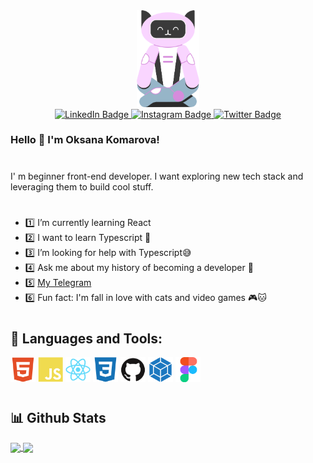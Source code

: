 <div align="center">
<img src="https://github.com/oxitenko/oxitenko/blob/main/marginalia-robot-cat-1.png" width="100px"/>
<div id="badges">
  <a href="">
    <img src="https://img.shields.io/badge/LinkedIn-blue?style=for-the-badge&logo=linkedin&logoColor=white" alt="LinkedIn Badge"/>
  </a>
  <a href="https://www.instagram.com/p/CbxaCYULHFB/?igshid=YmMyMTA2M2Y=">
    <img src="https://img.shields.io/badge/Instagram-blueviolet?style=for-the-badge&logo=instagram&logoColor=white" alt="Instagram Badge"/>
  </a>
  <a href="https://twitter.com/OksiTenko?t=pt7T0as_kOruYERC_YOFtg&s=09">
    <img src="https://img.shields.io/badge/Twitter-blue?style=for-the-badge&logo=twitter&logoColor=white" alt="Twitter Badge"/>
  </a>
</div>
</div>

### Hello 👋 I'm Oksana Komarova!
#

I' m beginner front-end developer. I want exploring new tech stack and leveraging them to build cool stuff.

#
- 1️⃣ I’m currently learning React
- 2️⃣ I want to learn Typescript 🔧
- 3️⃣ I’m looking for help with Typescript😅
- 4️⃣ Ask me about my history of becoming a developer 🚀
- 5️⃣ [My Telegram](https://t.me/Oxi_Tenko)
- 6️⃣ Fun fact: I'm fall in love with cats and video games 🎮🐱  

#

## 🔨 Languages and Tools:

<div>
 <img src="https://github.com/devicons/devicon/blob/master/icons/html5/html5-plain.svg" title="HTML" **alt="HTML" width="40" height="40"/>
 <img src="https://github.com/devicons/devicon/blob/master/icons/javascript/javascript-plain.svg" title="JS" **alt="JS" width="40" height="40"/>
 <img src="https://github.com/devicons/devicon/blob/master/icons/react/react-original.svg" title="React" **alt="React" width="40" height="40"/>
 <img src="https://github.com/devicons/devicon/blob/master/icons/css3/css3-plain.svg" title="CSS" **alt="CSS" width="40" height="40"/> 
 <img src="https://github.com/devicons/devicon/blob/master/icons/github/github-original.svg" title="GIT" **alt="GIT" width="40" height="40"/>
 <img src="https://github.com/devicons/devicon/blob/master/icons/webpack/webpack-plain.svg" title="Webpack" **alt="Webpack" width="40" height="40"/>
 <img src="https://github.com/devicons/devicon/blob/master/icons/figma/figma-original.svg" title="Figma" **alt="Figma" width="40" height="40"/>
</div>

#

## 📊 Github Stats

<a href="https://github.com/anuraghazra/github-readme-stats">
  <img align="center" width="416px" src="https://github-readme-stats.vercel.app/api?username=oxitenko&show_icons=true&theme=tokyonight" />
  
</a>
<a href="https://github.com/anuraghazra/github-readme-stats">
  <img align="center" src="https://github-readme-stats.vercel.app/api/top-langs/?username=anuraghazra&layout=compact&theme=tokyonight" />
</a>

#
